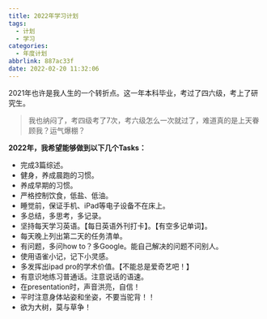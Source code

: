 ```yaml
---
title: 2022年学习计划
tags:
  - 计划
  - 学习
categories:
  - 年度计划
abbrlink: 887ac33f
date: 2022-02-20 11:32:06
---
```

2021年也许是我人生的一个转折点。这一年本科毕业，考过了四六级，考上了研究生。

<!-- more -->

> 我也纳闷了，考四级考了7次，考六级怎么一次就过了，难道真的是上天眷顾我？运气爆棚？

**2022年，我希望能够做到以下几个Tasks：**

- 完成3篇综述。
- 健身，养成晨跑的习惯。
- 养成早期的习惯。
- 严格控制饮食，低盐、低油。
- 睡觉前，保证手机、iPad等电子设备不在床上。
- 多总结，多思考，多记录。
- 坚持每天学习英语。【每日英语外刊打卡】。【有空多记单词】。
- 每天晚上列出第二天的任务清单。
- 有问题，多问how to？多Google。能自己解决的问题不问别人。
- 使用语雀小记，记下小灵感。
- 多发挥出ipad pro的学术价值。【不能总是爱奇艺吧！】
- 有意识地练习普通话。注意说话的语速。
- 在presentation时，声音洪亮，自信！
- 平时注意身体站姿和坐姿，不要当驼背！！
- 欲为大树，莫与草争！



